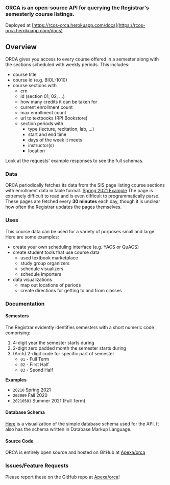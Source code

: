 ### **ORCA** is an open-source API for querying the Registrar's semesterly course listings.

Deployed at [https://rcos-orca.herokuapp.com/docs](https://rcos-orca.herokuapp.com/docs)

## Overview
ORCA gives you access to every course offered in a semester along with the sections scheduled with weekly periods. This includes:
- course title
- course id (e.g. BIOL-1010)
- course sections with
    - crn
    - id (section 01, 02, ...)
    - how many credits it can be taken for
    - current enrollment count
    - max enrollment count
    - url to textbooks (RPI Bookstore)
    - section periods with
        - type (lecture, recitation, lab, ...)
        - start and end time
        - days of the week it meets
        - instructor(s)
        - location

Look at the requests' example responses to see the full schemas.

### Data
ORCA periodically fetches its data from the SIS page listing course sections with enrollment data in table format. [Spring 2021 Example](https://sis.rpi.edu/reg/zs202101.htm)
The page is extremely difficult to read and is even difficult to programmatically parse. These pages are fetched every **30 minutes** each day, though it is unclear how often the Registrar updates the pages themselves.

### Uses
This course data can be used for a variety of purposes small and large. Here are some examples:
- create your own scheduling interface (e.g. YACS or QuACS)
- create student tools that use course data
    - used textbook marketplace
    - study group organizers
    - schedule visualizers
    - schedule importers
- data visualizations
    - map out locations of periods
    - create directions for getting to and from classes

### Documentation

#### Semesters
The Registrar evidently identifies semesters with a short numeric code comprising:
1. 4-digit year the semester starts during
2. 2-digit zero padded month the semester starts during
3. (Arch) 2-digit code for specific part of semester
    - `01` - Full Term
    - `02` - First Half
    - `03` - Seond Half

**Examples**
- `20210` Spring 2021
- `202009` Fall 2020
- `20210501` Summer 2021 (Full Term)

#### Database Schema
[Here](https://dbdiagram.io/d/5fbb43a63a78976d7b7cfb03) is a visualization of the simple database schema used for the API. It also has the schema written in Database Markup Language.


#### Source Code
ORCA is entirely open source and hosted on GitHub at [Apexa/orca](https://github.com/Apexal/orca)

### Issues/Feature Requests

Please report these on the GitHub repo at [Apexa/orca](https://github.com/Apexal/orca/issues)!
